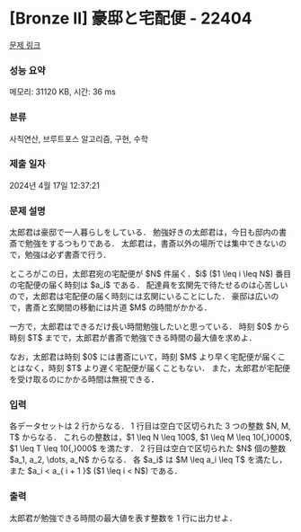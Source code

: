 # [Bronze II] 豪邸と宅配便 - 22404 

[문제 링크](https://www.acmicpc.net/problem/22404) 

### 성능 요약

메모리: 31120 KB, 시간: 36 ms

### 분류

사칙연산, 브루트포스 알고리즘, 구현, 수학

### 제출 일자

2024년 4월 17일 12:37:21

### 문제 설명

<p>太郎君は豪邸で一人暮らしをしている． 勉強好きの太郎君は，今日も邸内の書斎で勉強をするつもりである． 太郎君は，書斎以外の場所では集中できないので，勉強は必ず書斎で行う．</p>

<p>ところがこの日，太郎君宛の宅配便が $N$ 件届く．$i$ ($1 \leq i \leq N$) 番目の宅配便の届く時刻は $a_i$ である． 配達員を玄関先で待たせるのは心苦しいので，太郎君は宅配便の届く時刻には玄関にいることにした． 豪邸は広いので，書斎と玄関間の移動には片道 $M$ の時間がかかる．</p>

<p>一方で，太郎君はできるだけ長い時間勉強したいと思っている． 時刻 $0$ から時刻 $T$ までで，太郎君が書斎で勉強できる時間の最大値を求めよ．</p>

<p>なお，太郎君は時刻 $0$ には書斎にいて，時刻 $M$ より早く宅配便が届くことはなく，時刻 $T$ より遅く宅配便が届くこともない． また，太郎君が宅配便を受け取るのにかかる時間は無視できる．</p>

### 입력 

 <p>各データセットは 2 行からなる． 1 行目は空白で区切られた 3 つの整数 $N, M, T$ からなる． これらの整数は，$1 \leq N \leq 100$, $1 \leq M \leq 10{,}000$, $1 \leq T \leq 10{,}000$ を満たす． 2 行目は空白で区切られた $N$ 個の整数 $a_1, a_2, \dots, a_N$ からなる． 各 $a_i$ は $M \leq a_i \leq T$ を満たし，また $a_i < a_{ i + 1 }$ ($1 \leq i < N$) である．</p>

### 출력 

 <p>太郎君が勉強できる時間の最大値を表す整数を 1 行に出力せよ．</p>

